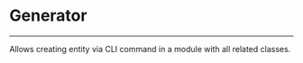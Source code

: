 # Generator

-----------

Allows creating entity via CLI command in a module with all related classes.

